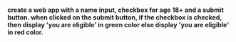 #### create a web app with a name input, checkbox for age 18+ and a submit button. when clicked on the submit button, if the checkbox is checked, then display 'you are  eligible' in green color else display 'you are eligible' in red color.
